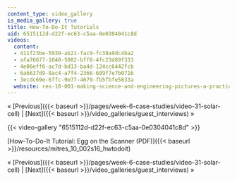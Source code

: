 ```yaml
---
content_type: video_gallery
is_media_gallery: true
title: How-To-Do-It Tutorials
uid: 6515112d-d22f-ec63-c5aa-0e0304041c8d
videos:
  content:
  - 411f23be-5939-ab21-fac9-fc38a9dc4ba2
  - afa76677-1040-5082-bff8-4fc23d89f333
  - 4e06eff6-ac7d-bd13-ba4d-124cc6442fcb
  - 6a6637d9-8ac4-a7f4-2366-609f7e7b0716
  - 3ecdc69e-6ffc-9e77-4679-fb5fbfe5833a
  website: res-10-001-making-science-and-engineering-pictures-a-practical-guide-to-presenting-your-work-spring-2016
---
```


« [Previous]({{< baseurl >}}/pages/week-6-case-studies/video-31-solar-cell) | [Next]({{< baseurl >}}/video_galleries/guest_interviews) »

{{< video-gallery "6515112d-d22f-ec63-c5aa-0e0304041c8d" >}}


[How-To-Do-It Tutorial: Egg on the Scanner (PDF)]({{< baseurl >}}/resources/mitres_10_002s16_hwtodoit)

« [Previous]({{< baseurl >}}/pages/week-6-case-studies/video-31-solar-cell) | [Next]({{< baseurl >}}/video_galleries/guest_interviews) »